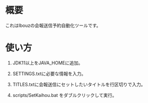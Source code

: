 # 概要

これはIbouzの会報送信予約自動化ツールです。

# 使い方
1. JDK11以上をJAVA_HOMEに追加。
  
2. SETTINGS.txtに必要な情報を入力。

3. TITLES.txtに会報送信にセットしたいタイトルを行区切りで入力。

4. scripts/SetKaihou.bat をダブルクリックして実行。